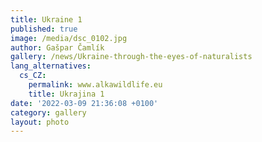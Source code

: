 ```yaml
---
title: Ukraine 1
published: true
image: /media/dsc_0102.jpg
author: Gašpar Čamlík
gallery: /news/Ukraine-through-the-eyes-of-naturalists
lang_alternatives:
  cs_CZ:
    permalink: www.alkawildlife.eu
    title: Ukrajina 1
date: '2022-03-09 21:36:08 +0100'
category: gallery
layout: photo
---
```


